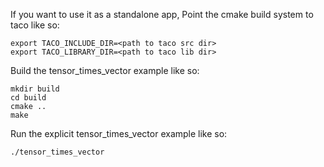If you want to use it as a standalone app, 
	Point the cmake build system to taco like so:

    export TACO_INCLUDE_DIR=<path to taco src dir>
    export TACO_LIBRARY_DIR=<path to taco lib dir>

Build the tensor_times_vector example like so:

    mkdir build
    cd build
    cmake ..
    make

Run the explicit tensor_times_vector example like so:

    ./tensor_times_vector
